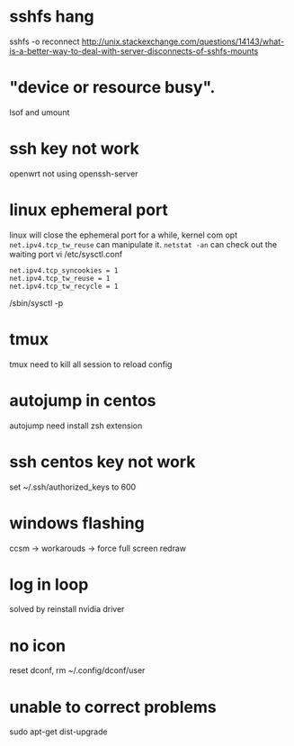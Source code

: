 # sshfs hang
sshfs -o reconnect
<http://unix.stackexchange.com/questions/14143/what-is-a-better-way-to-deal-with-server-disconnects-of-sshfs-mounts>
# "device or resource busy".
lsof and umount
# ssh key not work
openwrt not using openssh-server
# linux ephemeral port
linux will close the ephemeral port for a while, kernel com opt 
`net.ipv4.tcp_tw_reuse` can manipulate it.
`netstat -an` can check out the waiting port
vi /etc/sysctl.conf
```
net.ipv4.tcp_syncookies = 1
net.ipv4.tcp_tw_reuse = 1
net.ipv4.tcp_tw_recycle = 1
```
/sbin/sysctl -p
# tmux
tmux need to kill all session to reload config
# autojump in centos
autojump need install zsh extension
# ssh centos key not work
set ~/.ssh/authorized_keys to 600
# windows flashing
ccsm -> workarouds -> force full screen redraw
# log in loop
 solved by reinstall nvidia driver

# no icon
reset dconf, rm ~/.config/dconf/user

# unable to correct problems 
sudo apt-get dist-upgrade
